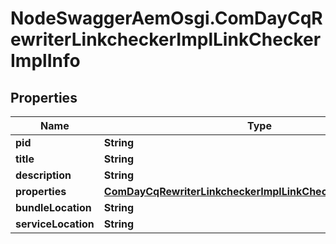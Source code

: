# NodeSwaggerAemOsgi.ComDayCqRewriterLinkcheckerImplLinkCheckerImplInfo

## Properties

Name | Type | Description | Notes
------------ | ------------- | ------------- | -------------
**pid** | **String** |  | [optional] 
**title** | **String** |  | [optional] 
**description** | **String** |  | [optional] 
**properties** | [**ComDayCqRewriterLinkcheckerImplLinkCheckerImplProperties**](ComDayCqRewriterLinkcheckerImplLinkCheckerImplProperties.md) |  | [optional] 
**bundleLocation** | **String** |  | [optional] 
**serviceLocation** | **String** |  | [optional] 


